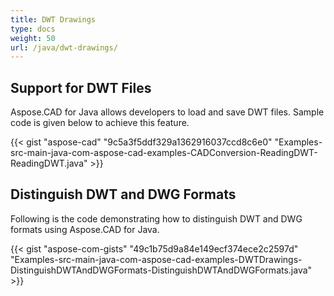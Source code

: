 ```yaml
---
title: DWT Drawings
type: docs
weight: 50
url: /java/dwt-drawings/
---
```


## **Support for DWT Files**
Aspose.CAD for Java allows developers to load and save DWT files. Sample code is given below to achieve this feature.

{{< gist "aspose-cad" "9c5a3f5ddf329a1362916037ccd8c6e0" "Examples-src-main-java-com-aspose-cad-examples-CADConversion-ReadingDWT-ReadingDWT.java" >}}
## **Distinguish DWT and DWG Formats**
Following is the code demonstrating how to distinguish DWT and DWG formats using Aspose.CAD for Java.



{{< gist "aspose-com-gists" "49c1b75d9a84e149ecf374ece2c2597d" "Examples-src-main-java-com-aspose-cad-examples-DWTDrawings-DistinguishDWTAndDWGFormats-DistinguishDWTAndDWGFormats.java" >}}


